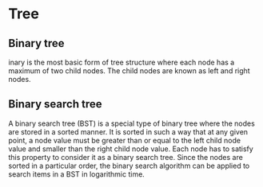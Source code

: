 # Tree

## Binary tree

inary is the most basic form of tree structure where each node has a maximum of two child nodes. The child nodes are known as left and right nodes.

## Binary search tree

A binary search tree (BST) is a special type of binary tree where the nodes are stored in a sorted manner. It is sorted in such a way that at any given point, a node value must be greater than or equal to the left child node value and smaller than the right child node value. Each node has to satisfy this property to consider it as a binary search tree. Since the nodes are sorted in a particular order, the binary search algorithm can be applied to search items in a BST in logarithmic time.

